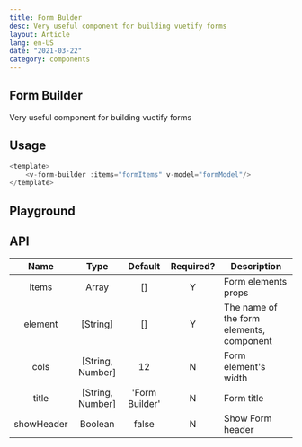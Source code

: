 ```yaml
---
title: Form Bulder
desc: Very useful component for building vuetify forms
layout: Article
lang: en-US
date: "2021-03-22"
category: components
---
```



## Form Builder

Very useful component for building vuetify forms

## Usage

``` js
<template>
    <v-form-builder :items="formItems" v-model="formModel"/>
</template>

```

## Playground

<v-example file="ex-form-builder" lang="js"> </v-example>




## API

|    Name    |       Type       |    Default     | Required? | Description                              |
| :--------: | :--------------: | :------------: | :-------: | ---------------------------------------- |
|   items    |      Array       |       []       |     Y     | Form elements props                      |
|  element   |     [String]     |       []       |     Y     | The name of the form elements, component |
|    cols    | [String, Number] |       12       |     N     | Form element's width                     |
|   title    | [String, Number] | 'Form Builder' |     N     | Form title                               |
| showHeader |     Boolean      |     false      |     N     | Show Form header                         |


